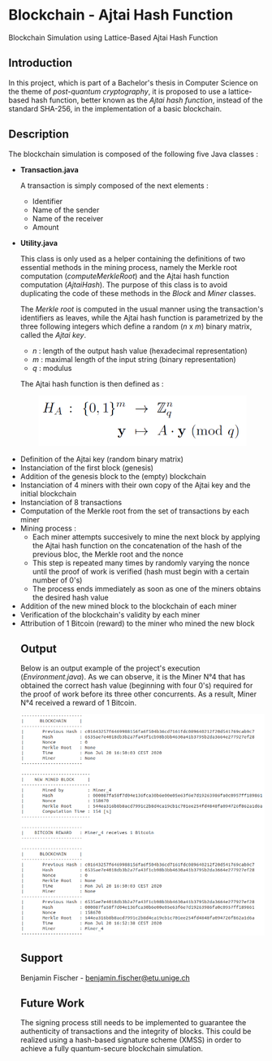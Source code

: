 # Blockchain - Ajtai Hash Function

Blockchain Simulation using Lattice-Based Ajtai Hash Function

## Introduction

In this project, which is part of a Bachelor's thesis in Computer Science on the theme of *post-quantum cryptography*,
it is proposed to use a lattice-based hash function, better known as the *Ajtai hash function*,
instead of the standard SHA-256, in the implementation of a basic blockchain.

## Description

The blockchain simulation is composed of the following five Java classes :

- **Transaction.java**

   A transaction is simply composed of the next elements :
  
   - Identifier
   - Name of the sender
   - Name of the receiver
   - Amount
   
- **Utility.java**

  This class is only used as a helper containing the definitions of two essential methods in the mining process, namely the Merkle root computation (*computeMerkleRoot*) and the Ajtai hash function computation (*AjtaiHash*). The purpose of this class is to avoid duplicating the code of these methods in the *Block* and *Miner* classes.
  
  The *Merkle root* is computed in the usual manner using the transaction's identifiers as leaves, while the Ajtai hash function is parametrized by the three following integers which define a random (*n* x *m*) binary matrix, called the *Ajtai key*.
  
   - *n*    :     length of the output hash value (hexadecimal representation)
   - *m*    :     maximal length of the input string (binary representation)
   - *q*    :     modulus
 
   The Ajtai hash function is then defined as :
   
   <p align="center">
      <img src="https://github.com/WatiBenj/Blockchain_Ajtai_Hash/blob/master/Ajtai_Hash_Function.PNG" width="410" height="100>
   <p/>
   
   where the (*n* x *m*) binary matrix *A* is the *Ajtai key*.
   
- **Block.java**

  The necessary fields for the complete representation of a block are as follows :
  
   - Hash of the previous block
   - Merkle root (computed from a set of transactions)
   - Nonce (random integer)
   - Hash of the block (AjtaiHash(previous hash + Merkle root + nonce))
   - Timestamp (date + time)
   - Name of the miner

- **Miner.java**

  To fully represent a miner, the next attributes are required :
  
   - Name of the miner
   - Own copy of the Ajtai key
   - Own copy of the blockchain
   - Reward (amount of Bitcoins)
 
  This class is also equipped with two essential methods concerning the mining of a block (*mineBlock*) and the verification of the validity of the blockchain (*checkChainValidity*). A single call to *mineBlock* generates a single hash value that counts as an attempt to satisfy the proof of work. The validity of the blockchain is checked by each miner after adding a new mined block. This verification procedure includes the three next points :
  
   - Comparison of the hash of the previous block and the previous hash of the current block
   - Comparison of the registered hash of the current block and the newly computed hash of the current block
   - Verification of the proof of work (check if the hash of the current block starts with the correct number of 0's specified by the parameter *difficulty*)

 - **Main.java** (Main class)
 
   This class can be seen as the environment in which all actions related to the extraction of a new block and its addition to the blockchain are undertaken. Its fields are the *n*, *m* and *q* parameters of the Ajtai hash function, the corresponding *Ajtai key* and an integer *difficulty* specifying the required number of 0's with which the correct hash value should start. It contains all the stages required to add a new block to the blockchain. More precisely, this procedure can be described by the following steps :
  
  1. Definition of the Ajtai key (random binary matrix)
  2. Instanciation of the first block (genesis)
  3. Addition of the genesis block to the (empty) blockchain
  4. Instanciation of 4 miners with their own copy of the Ajtai key and the initial blockchain
  5. Instanciation of 8 transactions
  6. Computation of the Merkle root from the set of transactions by each miner
  7. Mining process :
     - Each miner attempts succesively to mine the next block by applying the Ajtai hash function on the concatenation of the hash of the previous bloc, the Merkle root and the nonce
     - This step is repeated many times by randomly varying the nonce until the proof of work is verified (hash must begin with a certain number of 0's)
     - The process ends immediately as soon as one of the miners obtains the desired hash value
  8. Addition of the new mined block to the blockchain of each miner
  9. Verification of the blockchain's validity by each miner
  10. Attribution of 1 Bitcoin (reward) to the miner who mined the new block

## Output

Below is an output example of the project's execution (*Environment.java*). As we can observe, it is the Miner N°4 that has obtained the correct hash value (beginning with four 0's) required for the proof of work before its three other concurrents. As a result, Miner N°4 received a reward of 1 Bitcoin.

<p>
   <img src="https://github.com/WatiBenj/Blockchain_Ajtai_Hash/blob/master/Output.PNG">
</p>

## Support

Benjamin Fischer - benjamin.fischer@etu.unige.ch

## Future Work

The signing process still needs to be implemented to guarantee the authenticity of transactions and the integrity of blocks. This could be realized using a hash-based signature scheme (XMSS) in order to achieve a fully quantum-secure blockchain simulation.


